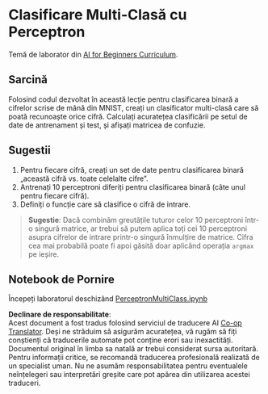 <!--
CO_OP_TRANSLATOR_METADATA:
{
  "original_hash": "7336583e4630220c835335da640016db",
  "translation_date": "2025-08-26T00:00:48+00:00",
  "source_file": "lessons/3-NeuralNetworks/03-Perceptron/lab/README.md",
  "language_code": "ro"
}
-->
# Clasificare Multi-Clasă cu Perceptron

Temă de laborator din [AI for Beginners Curriculum](https://github.com/microsoft/ai-for-beginners).

## Sarcină

Folosind codul dezvoltat în această lecție pentru clasificarea binară a cifrelor scrise de mână din MNIST, creați un clasificator multi-clasă care să poată recunoaște orice cifră. Calculați acuratețea clasificării pe setul de date de antrenament și test, și afișați matricea de confuzie.

## Sugestii

1. Pentru fiecare cifră, creați un set de date pentru clasificarea binară „această cifră vs. toate celelalte cifre”.
1. Antrenați 10 perceptroni diferiți pentru clasificarea binară (câte unul pentru fiecare cifră).
1. Definiți o funcție care să clasifice o cifră de intrare.

> **Sugestie**: Dacă combinăm greutățile tuturor celor 10 perceptroni într-o singură matrice, ar trebui să putem aplica toți cei 10 perceptroni asupra cifrelor de intrare printr-o singură înmulțire de matrice. Cifra cea mai probabilă poate fi apoi găsită doar aplicând operația `argmax` pe ieșire.

## Notebook de Pornire

Începeți laboratorul deschizând [PerceptronMultiClass.ipynb](../../../../../../lessons/3-NeuralNetworks/03-Perceptron/lab/PerceptronMultiClass.ipynb)

**Declinare de responsabilitate**:  
Acest document a fost tradus folosind serviciul de traducere AI [Co-op Translator](https://github.com/Azure/co-op-translator). Deși ne străduim să asigurăm acuratețea, vă rugăm să fiți conștienți că traducerile automate pot conține erori sau inexactități. Documentul original în limba sa natală ar trebui considerat sursa autoritară. Pentru informații critice, se recomandă traducerea profesională realizată de un specialist uman. Nu ne asumăm responsabilitatea pentru eventualele neînțelegeri sau interpretări greșite care pot apărea din utilizarea acestei traduceri.